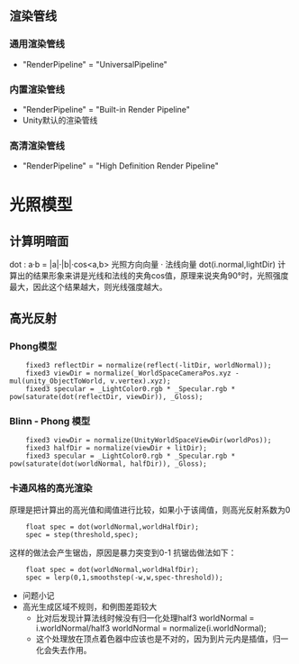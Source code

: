 ## 渲染管线
### 通用渲染管线
- "RenderPipeline" = "UniversalPipeline"
### 内置渲染管线
- "RenderPipeline" = "Built-in Render Pipeline"
- Unity默认的渲染管线
### 高清渲染管线
- "RenderPipeline" = "High Definition Render Pipeline"


# 光照模型

## 计算明暗面
dot : a·b = |a|·|b|·cos<a,b>
光照方向向量 · 法线向量
dot(i.normal,lightDir) 计算出的结果形象来讲是光线和法线的夹角cos值，原理来说夹角90°时，光照强度最大，因此这个结果越大，则光线强度越大。

## 高光反射

### Phong模型
```hlsl
	fixed3 reflectDir = normalize(reflect(-litDir, worldNormal));
	fixed3 viewDir = normalize(_WorldSpaceCameraPos.xyz - mul(unity_ObjectToWorld, v.vertex).xyz);
	fixed3 specular = _LightColor0.rgb * _Specular.rgb * pow(saturate(dot(reflectDir, viewDir)), _Gloss);
```
### Blinn - Phong 模型
```hlsl
	fixed3 viewDir = normalize(UnityWorldSpaceViewDir(worldPos));
    fixed3 halfDir = normalize(viewDir + litDir);
    fixed3 specular = _LightColor0.rgb * _Specular.rgb * pow(saturate(dot(worldNormal, halfDir)), _Gloss);
```

### 卡通风格的高光渲染
原理是把计算出的高光值和阈值进行比较，如果小于该阈值，则高光反射系数为0
```hlsl
	float spec = dot(worldNormal,worldHalfDir);
	spec = step(threshold,spec);
```
这样的做法会产生锯齿，原因是暴力突变到0-1
抗锯齿做法如下：
```hlsl
	float spec = dot(worldNormal,worldHalfDir);
	spec = lerp(0,1,smoothstep(-w,w,spec-threshold));
```
- 问题小记
- 高光生成区域不规则，和例图差距较大
	- 比对后发现计算法线时候没有归一化处理half3 worldNormal = i.worldNormal/half3 worldNormal = normalize(i.worldNormal);
	- 这个处理放在顶点着色器中应该也是不对的，因为到片元内是插值，归一化会失去作用。